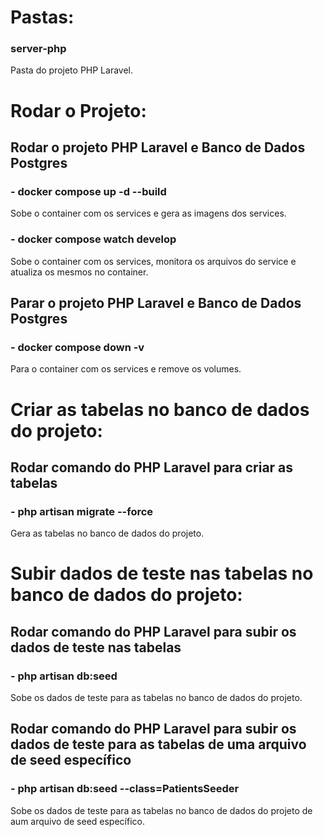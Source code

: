 # Pastas: #


### <b>server-php</b> ### 
Pasta do projeto PHP Laravel.



# Rodar o Projeto: # 

## Rodar o projeto PHP Laravel e Banco de Dados Postgres ##
### - docker compose up -d --build ### 
Sobe o container com os services e gera as imagens dos services.

### - docker compose watch develop ### 
Sobe o container com os services, monitora os arquivos do service e atualiza os mesmos no container.

## Parar o projeto PHP Laravel e Banco de Dados Postgres ##
### - docker compose down -v ###
Para o container com os services e remove os volumes.




# Criar as tabelas no banco de dados do projeto: #

## Rodar comando do PHP Laravel para criar as tabelas ##
### - php artisan migrate --force ### 
Gera as tabelas no banco de dados do projeto.




# Subir dados de teste nas tabelas no banco de dados do projeto: #

## Rodar comando do PHP Laravel para subir os dados de teste nas tabelas ##
### - php artisan db:seed ### 
Sobe os dados de teste para as tabelas no banco de dados do projeto.


## Rodar comando do PHP Laravel para subir os dados de teste para as tabelas de uma arquivo de seed específico ##
### - php artisan db:seed --class=PatientsSeeder ### 
Sobe os dados de teste para as tabelas no banco de dados do projeto de aum arquivo de seed específico.

